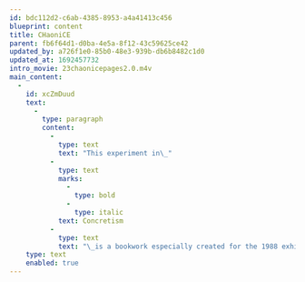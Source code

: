 ```yaml
---
id: bdc112d2-c6ab-4385-8953-a4a41413c456
blueprint: content
title: CHaoniCE
parent: fb6f64d1-d0ba-4e5a-8f12-43c59625ce42
updated_by: a726f1e0-85b0-48e3-939b-db6b8482c1d0
updated_at: 1692457732
intro_movie: 23chaonicepages2.0.m4v
main_content:
  -
    id: xcZmDuud
    text:
      -
        type: paragraph
        content:
          -
            type: text
            text: "This experiment in\_"
          -
            type: text
            marks:
              -
                type: bold
              -
                type: italic
            text: Concretism
          -
            type: text
            text: "\_is a bookwork especially created for the 1988 exhibit “Universal/unique” held at the University of the Arts, Philadelphia. The bookwork documents the process to produce work for this exhibit and its theme."
    type: text
    enabled: true
---
```

